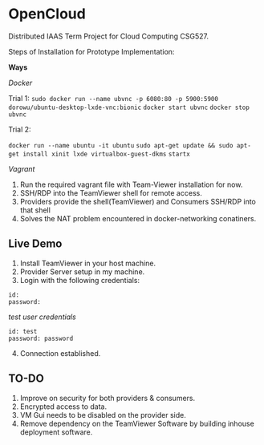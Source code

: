 # OpenCloud
Distributed IAAS
Term Project for Cloud Computing CSG527.

Steps of Installation for Prototype Implementation:

**Ways**

*Docker*

Trial 1:
`sudo docker run --name ubvnc -p 6080:80 -p 5900:5900 dorowu/ubuntu-desktop-lxde-vnc:bionic`
`docker start ubvnc`
`docker stop ubvnc`

Trial 2:

`docker run --name ubuntu -it ubuntu`
`sudo apt-get update && sudo apt-get install xinit lxde virtualbox-guest-dkms`
`startx`

*Vagrant*

1. Run the required vagrant file with Team-Viewer installation for now.
2. SSH/RDP into the TeamViewer shell for remote access.
3. Providers provide the shell(TeamViewer) and Consumers SSH/RDP into that shell
4. Solves the NAT problem encountered in docker-networking conatiners.


## Live Demo 
1. Install TeamViewer in your host machine.
2. Provider Server setup in my machine.
3. Login with the following credentials: 
  ```
  id: 
  password:
  ```
  *test user credentials*
  ```
  id: test
  password: password
  ```
4. Connection established.



## TO-DO
1. Improve on security for both providers & consumers.
2. Encrypted access to data.
3. VM Gui needs to be disabled on the provider side.
4. Remove dependency on the TeamViewer Software by building inhouse deployment software.

